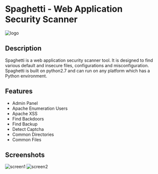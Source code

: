 # Spaghetti - Web Application Security Scanner

 ![logo](https://github.com/m4ll0k/Spaghetti/blob/master/screenshots/logo.png)

## Description
Spaghetti is a web application security scanner tool. It is designed to find various default and insecure files, configurations and misconfiguration. Spaghetti is built on python2.7 and can run on any platform which has a Python environment.

## Features
- Admin Panel
- Apache Enumeration Users
- Apache XSS
- Find Backdoors
- Find Backup
- Detect Captcha
- Common Directories
- Common Files

## Screenshots
![screen1](https://github.com/m4ll0k/Spaghetti/blob/master/screenshots/screenshot_1.png)
![screen2](https://github.com/m4ll0k/Spaghetti/blob/master/screenshots/screenshot_2.png)
